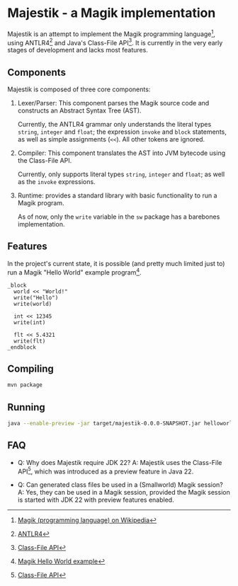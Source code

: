 Majestik - a Magik implementation
=================================

Majestik is an attempt to implement the Magik programming language[^1], using ANTLR4[^2] and Java's Class-File API[^3].
It is currently in the very early stages of development and lacks most features.



Components
----------
Majestik is composed of three core components:
1. Lexer/Parser: This component parses the Magik source code and constructs an Abstract Syntax Tree (AST).

   Currently, the ANTLR4 grammar only understands the literal types `string`, `integer` and `float`; the expression `invoke` and `block` statements, as well as simple assignments (`<<`).  All other tokens are ignored.
3. Compiler: This component translates the AST into JVM bytecode using the Class-File API.

   Currently, only supports literal types `string`, `integer` and `float`; as well as the `invoke` expressions.
4. Runtime: provides a standard library with basic functionality to run a Magik program.

   As of now, only the `write` variable in the `sw` package has a barebones implementation.



Features
-------
In the project's current state, it is possible (and pretty much limited just to) run a Magik "Hello World" example program[^4].
```magik
_block
  world << "World!"
  write("Hello")
  write(world)

  int << 12345
  write(int)

  flt << 5.4321
  write(flt)
_endblock
```



Compiling
---------
```bash
mvn package
```



Running
-------
```bash
java --enable-preview -jar target/majestik-0.0.0-SNAPSHOT.jar helloworld.magik
```



FAQ
---
* Q: Why does Majestik require JDK 22?
  A: Majestik uses the Class-File API[^3], which was introduced as a preview feature in Java 22.

* Q: Can generated class files be used in a (Smallworld) Magik session?
  A: Yes, they can be used in a Magik session, provided the Magik session is started with JDK 22 with preview features enabled.



[^1]: [Magik (programming language) on Wikipedia](https://en.wikipedia.org/wiki/Magik_(programming_language))
[^2]: [ANTLR4](https://www.antlr.org)
[^3]: [Class-File API](https://docs.oracle.com/en/java/javase/22/docs/api/java.base/java/lang/classfile/package-summary.html)
[^4]: [Magik Hello World example](https://en.wikipedia.org/wiki/Magik_(programming_language)#Hello_World_example)
